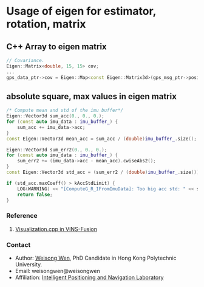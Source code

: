 # Usage of eigen for estimator, rotation, matrix

## C++ Array to eigen matrix 
    
```C++
// Covariance.
Eigen::Matrix<double, 15, 15> cov;
...
gps_data_ptr->cov = Eigen::Map<const Eigen::Matrix3d>(gps_msg_ptr->position_covariance.data());
```

## absolute square, max values in eigen matrix 

```C++
/* Compute mean and std of the imu buffer*/
Eigen::Vector3d sum_acc(0., 0., 0.);
for (const auto imu_data : imu_buffer_) {
    sum_acc += imu_data->acc;
}
const Eigen::Vector3d mean_acc = sum_acc / (double)imu_buffer_.size();

Eigen::Vector3d sum_err2(0., 0., 0.);
for (const auto imu_data : imu_buffer_) {
    sum_err2 += (imu_data->acc - mean_acc).cwiseAbs2();
}
const Eigen::Vector3d std_acc = (sum_err2 / (double)imu_buffer_.size()).cwiseSqrt();

if (std_acc.maxCoeff() > kAccStdLimit) {
    LOG(WARNING) << "[ComputeG_R_IFromImuData]: Too big acc std: " << std_acc.transpose();
    return false;
}
```

### Reference
1. [Visualization.cpp in VINS-Fusion](https://github.com/HKUST-Aerial-Robotics/VINS-Fusion/blob/master/vins_estimator/src/utility/visualization.cpp#L161)
<!-- 2. [Quick Intro to Git and GitHub](https://hplgit.github.io/teamods/bitgit/Langtangen_bitgit_4print.pdf) -->


### Contact
- Author: [Weisong Wen](https://weisongwen.wixsite.com/weisongwen), PhD Candidate in Hong Kong Polytechnic University.
- Email: weisongwen@weisongwen
- Affiliation: [Intelligent Positioning and Navigation Laboratory](https://www.polyu-ipn-lab.com/)